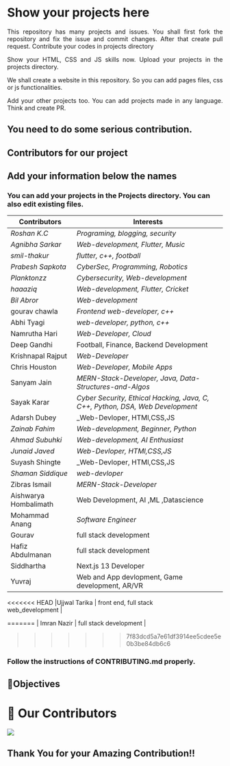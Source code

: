# Show your projects here

<p align="justify">This repository has many projects and issues. You shall first fork the repository and fix the issue and commit changes. After that create pull request. Contribute your codes in projects directory</p>
<p align ="justify">Show your HTML, CSS and JS skills now. Upload your projects in the projects directory.</p>
<p align ="justify">We shall create a website in this repository. So you can add pages files, css or js functionalities. </p>
  <p align ="justify">Add your other projects too. You can add projects made in any language. Think and create PR.</p>

## You need to do some serious contribution.

## Contributors for our project

## Add your information below the names

### You can add your projects in the Projects directory. You can also edit existing files.

| Contributors      | Interests                                                                     |
| ----------------- | ----------------------------------------------------------------------------- |
| _Roshan K.C_      | _Programing, blogging, security_                                              |
| _Agnibha Sarkar_  | _Web-development, Flutter, Music_                                             |
| _smil-thakur_     | _flutter, c++, football_                                                      |
| _Prabesh Sapkota_ | _CyberSec, Programming, Robotics_                                             |
| _Planktonzz_      | _Cybersecurity, Web-development_                                              |
| _haaaziq_         | _Web-development, Flutter, Cricket_                                           |
| _Bil Abror_       | _Web-development_                                                             |
| gourav chawla     | _Frontend web-developer, c++_                                                 |
| Abhi Tyagi        | _web-developer, python, c++_                                                  |
| Namrutha Hari     | _Web-Developer, Cloud_                                                        |
| Deep Gandhi       | Football, Finance, Backend Development                                        |
| Krishnapal Rajput | _Web-Developer_                                                               |
| Chris Houston     | _Web-Developer, Mobile Apps_                                                  |
| Sanyam Jain       | _MERN-Stack-Developer, Java, Data-Structures-and-Algos_                       |
| Sayak Karar       | _Cyber Security, Ethical Hacking, Java, C, C++, Python, DSA, Web Development_ |
| Adarsh Dubey      | \_Web-Devloper, HTMl,CSS,JS                                                   |
| _Zainab Fahim_    | _Web-development, Beginner, Python_                                           |
| _Ahmad Subuhki_   | _Web-development, AI Enthusiast_                                              |
| _Junaid Javed_    | _Web-Devloper, HTMl,CSS,JS_                                                   |
| Suyash Shingte    | _Web-Devloper, HTMl,CSS,JS                                                    |
| _Shaman Siddique_ | _web-devloper_                                                                |
| Zibras Ismail     | _MERN-Stack-Developer_                                                        |
|Aishwarya Hombalimath|Web Development, AI ,ML ,Datascience                                         |
| Mohammad Anang | _Software Engineer_ |
| Gourav            |  full stack development                                                       |
| Hafiz Abdulmanan  |  full stack development                                                       |
| Siddhartha        |  Next.js 13 Developer                                                         |
| Yuvraj            |  Web and App devlopment, Game development, AR/VR                              |
<<<<<<< HEAD
|Ujjwal Tarika      | front end, full stack                                              
web_development                                                   |

=======
| Imran Nazir       |  full stack development                                                       |
>>>>>>> 7f83dcd5a7e61df3914ee5cdee5e0b3be84db6c6
### Follow the instructions of CONTRIBUTING.md properly.

## 🎯Objectives

# :handshake: Our Contributors

<a href="https://github.com/roshankcpkr/Hacktoberfest-web/graphs/contributors">
  <img src="https://contrib.rocks/image?repo=roshankcpkr/Hacktoberfest-web" />
</a>

## Thank You for your Amazing Contribution!!
